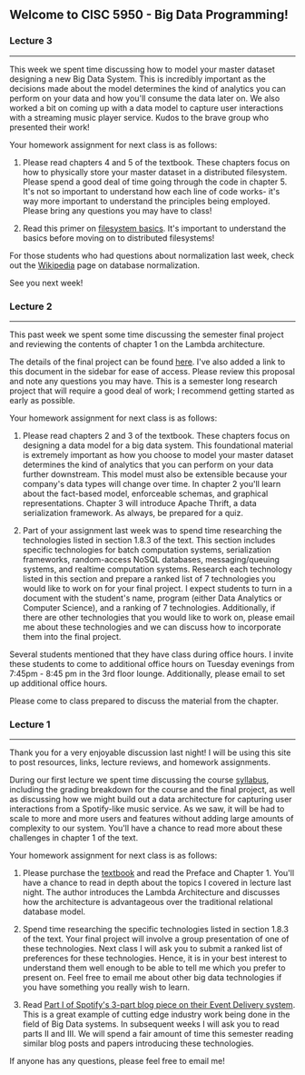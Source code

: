## Welcome to CISC 5950 - Big Data Programming!

### Lecture 3
---
This week we spent time discussing how to model your master dataset designing a new Big Data System. This is incredibly important as the decisions made about the model determines the kind of analytics you can perform on your data and how you'll consume the data later on. We also worked a bit on coming up with a data model to capture user interactions with a streaming music player service. Kudos to the brave group who presented their work!

Your homework assignment for next class is as follows:

  1. Please read chapters 4 and 5 of the textbook. These chapters focus on how to physically store your master dataset in a distributed filesystem. Please spend a good deal of time going through the code in chapter 5. It's not so important to understand how each line of code works- it's way more important to understand the principles being employed. Please bring any questions you may have to class!
  
  2. Read this primer on [filesystem basics](http://www.porcupine.org/forensics/chapter3.html). It's important to understand the basics before moving on to distributed filesystems!
  
For those students who had questions about normalization last week, check out the [Wikipedia](https://en.wikipedia.org/wiki/Database_normalization) page on database normalization.

See you next week!

### Lecture 2
---
This past week we spent some time discussing the semester final project and reviewing the contents of chapter 1 on the Lambda architecture.

The details of the final project can be found [here](final_project.pdf). I've also added a link to this document in the sidebar for ease of access. Please review this proposal and note any questions you may have. This is a semester long research project that will require a good deal of work; I recommend getting started as early as possible.

Your homework assignment for next class is as follows:

  1. Please read chapters 2 and 3 of the textbook. These chapters focus on designing a data model for a big data system. This foundational material is extremely important as how you choose to model your master dataset determines the kind of analytics that you can perform on your data further downstream. This model must also be extensible because your company's data types will change over time. In chapter 2 you'll learn about the fact-based model, enforceable schemas, and graphical representations. Chapter 3 will introduce Apache Thrift, a data serialization framework. As always, be prepared for a quiz.
  
  2. Part of your assignment last week was to spend time researching the technologies listed in section 1.8.3 of the text. This section includes specific technologies for batch computation systems, serialization frameworks, random-access NoSQL databases, messaging/queuing systems, and realtime computation systems. Research each technology listed in this section and prepare a ranked list of 7 technologies you would like to work on for your final project. I expect students to turn in a document with the student's name, program (either Data Analytics or Computer Science), and a ranking of 7 technologies. Additionally, if there are other technologies that you would like to work on, please email me about these technologies and we can discuss how to incorporate them into the final project.
  
Several students mentioned that they have class during office hours. I invite these students to come to additional office hours on Tuesday evenings from 7:45pm - 8:45 pm in the 3rd floor lounge. Additionally, please email to set up additional office hours.

Please come to class prepared to discuss the material from the chapter. 


### Lecture 1
---

Thank you for a very enjoyable discussion last night! I will be using this site to post resources, links, lecture reviews, and homework assignments.

During our first lecture we spent time discussing the course [syllabus](Syllabus.pdf), including the grading breakdown for the course and the final project, as well as discussing how we might build out a data architecture for capturing user interactions from a Spotify-like music service. As we saw, it will be had to scale to more and more users and features without adding large amounts of complexity to our system. You'll have a chance to read more about these challenges in chapter 1 of the text.


Your homework assignment for next class is as follows:
  
  1. Please purchase the [textbook](https://www.amazon.com/Big-Data-Principles-practices-scalable/dp/1617290343/ref=sr_1_3?s=books&ie=UTF8&qid=1502993183&sr=1-3&keywords=big+data) and read the Preface and Chapter 1. You'll have a chance to read in depth about the topics I covered in lecture last night. The author introduces the Lambda Architecture and discusses how the architecture is advantageous over the traditional relational database model.

  2. Spend time researching the specific technologies listed in section 1.8.3 of the text. Your final project will involve a group presentation of one of these technologies. Next class I will ask you to submit a ranked list of preferences for these technologies. Hence, it is in your best interest to understand them well enough to be able to tell me which you prefer to present on. Feel free to email me about other big data technologies if you have something you really wish to learn.

  3. Read [Part I of Spotify's 3-part blog piece on their Event Delivery system](https://labs.spotify.com/2016/02/25/spotifys-event-delivery-the-road-to-the-cloud-part-i/). This is a great example of cutting edge industry work being done in the field of Big Data systems. In subsequent weeks I will ask you to read parts II and III. We will spend a fair amount of time this semester reading similar blog posts and papers introducing these technologies.

If anyone has any questions, please feel free to email me!
